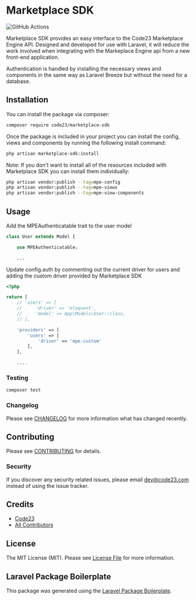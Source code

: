 # Marketplace SDK

![GitHub Actions](https://github.com/code23/marketplace-sdk/actions/workflows/main.yml/badge.svg)

Marketplace SDK provides an easy interface to the Code23 Marketplace Engine API.  Designed and developed for use with Laravel, it will reduce the 
work involved when integrating with the Markeplace Engine api from a new front-end application.

Authentication is handled by installing the necessary views and components in the same way as Laravel Breeze but without the need for a database.

## Installation

You can install the package via composer:

```bash
composer require code23/marketplace-sdk
```

Once the package is included in your project you can install the config, views and components by running the following install command:
```bash
php artisan marketplace-sdk:install
```

Note:  If you don't want to install all of the resources included with Marketplace SDK you can install them individually:

```bash
php artisan vendor:publish --tag=mpe-config
php artisan vendor:publish --tag=mpe-views
php artisan vendor:publish --tag=mpe-view-components
```

## Usage

Add the MPEAuthenticatable trait to the user model
```php
class User extends Model {

    use MPEAuthenticatable;

    ...
```

Update config.auth by commenting out the current driver for users and adding the custom driver provided by Marketplace SDK
```php
<?php

return [
    // 'users' => [
    //     'driver' => 'eloquent',
    //     'model' => App\Models\User::class,
    // ],

    'providers' => [
        'users' => [
            'driver' => 'mpe-custom'
        ],
    ],

    ....
```

### Testing

```bash
composer test
```

### Changelog

Please see [CHANGELOG](CHANGELOG.md) for more information what has changed recently.

## Contributing

Please see [CONTRIBUTING](CONTRIBUTING.md) for details.

### Security

If you discover any security related issues, please email dev@code23.com instead of using the issue tracker.

## Credits

-   [Code23](https://github.com/code23)
-   [All Contributors](../../contributors)

## License

The MIT License (MIT). Please see [License File](LICENSE.md) for more information.

## Laravel Package Boilerplate

This package was generated using the [Laravel Package Boilerplate](https://laravelpackageboilerplate.com).
